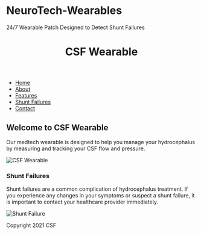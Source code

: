 # NeuroTech-Wearables
24/7 Wearable Patch Designed to Detect Shunt Failures
<!DOCTYPE html>
<html>
<head>
	<title>CSF Wearable</title>
	<link rel="stylesheet" type="text/css" href="style.css">
</head>
<body>
	<header>
		<h1>CSF Wearable</h1>
	</header>
	<nav>
		<ul>
			<li><a href="#">Home</a></li>
			<li><a href="#">About</a></li>
			<li><a href="#">Features</a></li>
			<li><a href="#">Shunt Failures</a></li>
			<li><a href="#">Contact</a></li>
		</ul>
	</nav>
	<main>
		<h2>Welcome to CSF Wearable</h2>
		<p>Our medtech wearable is designed to help you manage your hydrocephalus by measuring and tracking your CSF flow and pressure.</p>
		<img src="csf-wearable.jpg" alt="CSF Wearable">
		<h3>Shunt Failures</h3>
		<p>Shunt failures are a common complication of hydrocephalus treatment. If you experience any changes in your symptoms or suspect a shunt failure, it is important to contact your healthcare provider immediately.</p>
		<img src="shunt-failure.jpg" alt="Shunt Failure">
	</main>
	<footer>
		<p>Copyright 2021 CSF